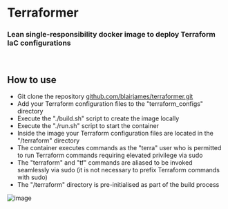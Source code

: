 # Terraformer

### Lean single-responsibility docker image to deploy Terraform IaC configurations

</br>

## How to use
- Git clone the repository [github.com/blairjames/terraformer.git](https://github.com/blairjames/terraformer.git)
- Add your Terraform configuration files to the "terraform_configs" directory
- Execute the "./build.sh" script to create the image locally
- Execute the "./run.sh" script to start the container
- Inside the image your Terraform configuration files are located in the "/terraform" directory
- The container executes commands as the "terra" user who is permitted to run Terraform commands requiring elevated privilege via sudo
- The "terraform" and "tf" commands are aliased to be invoked seamlessly via sudo (it is not necessary to prefix Terraform commands with sudo)
- The "/terraform" directory is pre-initialised as part of the build process

![image](https://github.com/blairjames/terraformer/assets/32350627/f4de448f-f4cf-4643-849a-956b590f6643)
